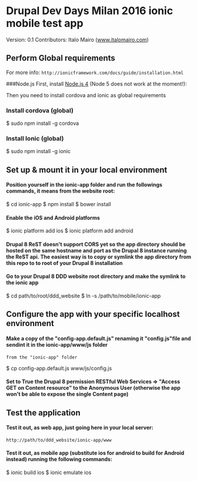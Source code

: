 # Drupal Dev Days Milan 2016 ionic mobile test app
Version: 0.1
Contributors: Italo Mairo (www.italomairo.com)

## Perform Global requirements
For more info: `http://ionicframework.com/docs/guide/installation.html`

###Node.js
First, install [Node.js 4](https://nodejs.org/en/) (Node 5 does not work at the moment!): 

Then you need to install cordova and ionic as global requirements 

### Install cordova (global)
$ sudo npm install -g cordova

### Install Ionic (global)
$ sudo npm install -g ionic

## Set up & mount it in your local environment

#### Position yourself in the ionic-app folder and run the followings commands, it means from the website root:

$ cd ionic-app
$ npm install
$ bower install

#### Enable the iOS and Android platforms
$ ionic platform add ios
$ ionic platform add android

#### Drupal 8 ReST doesn't support CORS yet so the app directory should be hosted on the same hostname and port as the Drupal 8 instance running the ReST api. The easiest way is to copy or symlink the app directory from this repo to to root of your Drupal 8 installation
#### Go to your Drupal 8 DDD website root directory and make the symlink to the ionic app
$ cd path/to/root/ddd_website
$ ln -s /path/to/mobile/ionic-app

## Configure the app with your specific localhost environment

#### Make a copy of the "config-app.default.js" renaming it "config.js"file and sendint it in the ionic-app/www/js folder

`from the "ionic-app" folder`

$ cp config-app.default.js www/js/config.js


#### Set to True the Drupal 8 permission RESTful Web Services => "Access GET on Content resource" to the Anonymous User (otherwise the app won't be able to expose the single Content page)

## Test the application

#### Test it out, as web app, just going here in your local server: 

`http://path/to/ddd_website/ionic-app/www`

#### Test it out, as mobile app (substitute ios for android to build for Android instead) running the following commands:
$ ionic build ios
$ ionic emulate ios